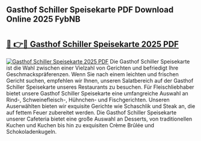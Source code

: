 ## Gasthof Schiller Speisekarte PDF Download Online 2025 FybNB

# <h2><a href="http://gce8c1.nevu.top/?p=Gasthof+Schiller+Speisekarte">🔗 👉🔴 Gasthof Schiller Speisekarte 2025 PDF</a></h2>

[![Gasthof Schiller Speisekarte 2025 PDF](https://i.imgur.com/dBaPXMq.png)](http://gce8c1.nevu.top/?p=Gasthof+Schiller+Speisekarte)
Die Gasthof Schiller Speisekarte ist die Wahl zwischen einer Vielzahl von Gerichten und befriedigt Ihre Geschmackspräferenzen. Wenn Sie nach einem leichten und frischen Gericht suchen, empfehlen wir Ihnen, unseren Salatbereich auf der Gasthof Schiller Speisekarte unseres Restaurants zu besuchen. Für Fleischliebhaber bietet unsere Gasthof Schiller Speisekarte eine umfangreiche Auswahl an Rind-, Schweinefleisch-, Hühnchen- und Fischgerichten. Unseren Auserwählten bieten wir exquisite Gerichte wie Schaschlik und Steak an, die auf fettem Feuer zubereitet werden. Die Gasthof Schiller Speisekarte unserer Cafeteria bietet eine große Auswahl an Desserts, von traditionellen Kuchen und Kuchen bis hin zu exquisiten Crème Brûlée und Schokoladenkugeln.

